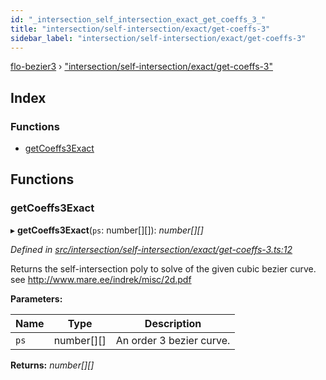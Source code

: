 ```yaml
---
id: "_intersection_self_intersection_exact_get_coeffs_3_"
title: "intersection/self-intersection/exact/get-coeffs-3"
sidebar_label: "intersection/self-intersection/exact/get-coeffs-3"
---
```


[flo-bezier3](../globals.md) › ["intersection/self-intersection/exact/get-coeffs-3"](_intersection_self_intersection_exact_get_coeffs_3_.md)

## Index

### Functions

* [getCoeffs3Exact](_intersection_self_intersection_exact_get_coeffs_3_.md#getcoeffs3exact)

## Functions

###  getCoeffs3Exact

▸ **getCoeffs3Exact**(`ps`: number[][]): *number[][]*

*Defined in [src/intersection/self-intersection/exact/get-coeffs-3.ts:12](https://github.com/FlorisSteenkamp/FloBezier/blob/6f79660/src/intersection/self-intersection/exact/get-coeffs-3.ts#L12)*

Returns the self-intersection poly to solve of the given cubic bezier curve.
see http://www.mare.ee/indrek/misc/2d.pdf

**Parameters:**

Name | Type | Description |
------ | ------ | ------ |
`ps` | number[][] | An order 3 bezier curve.  |

**Returns:** *number[][]*
